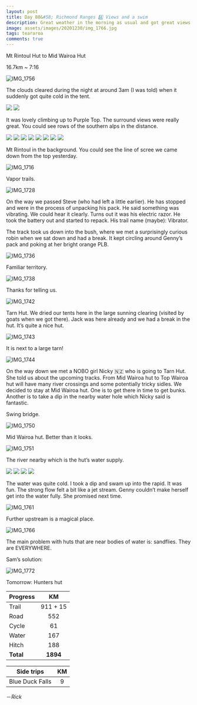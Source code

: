 ```yaml
---
layout: post
title: Day 80&#58; Richmond Ranges 4️⃣ Views and a swim
description: Great weather in the morning as usual and got great views up on Purple Top. Some sidling and a decent descend later we arrived at the hut with a very nice water hole. 
image: assets/images/20201230/img_1766.jpg
tags: teararoa
comments: true
---
```


Mt Rintoul Hut to Mid Wairoa Hut

16.7km ~ 7:16

![IMG_1756](/assets/images/20201230/img_1756.jpg)

The clouds cleared during the night at around 3am (I was told) when it suddenly got quite cold in the tent. 

<div class="gallery" data-columns="2">
  <img src="/assets/images/20201230/img_1693.jpg">
  <img src="/assets/images/20201230/img_1694.jpg">
</div>

It was lovely climbing up to Purple Top. The surround views were really great. You could see rows of the southern alps in the distance. 

<div class="gallery" data-columns="2">
  <img src="/assets/images/20201230/img_1699.jpg">
  <img src="/assets/images/20201230/img_1702.jpg">
  <img src="/assets/images/20201230/img_1706.jpg">
  <img src="/assets/images/20201230/img_1708.jpg">
  <img src="/assets/images/20201230/img_1712.jpg">
  <img src="/assets/images/20201230/img_1714.jpg">
  <img src="/assets/images/20201230/img_1718.jpg">
  <img src="/assets/images/20201230/img_1721.jpg">
</div>

Mt Rintoul in the background. You could see the line of scree we came down from the top yesterday. 

![IMG_1716](/assets/images/20201230/img_1716.jpg)

Vapor trails. 

![IMG_1728](/assets/images/20201230/img_1728.jpg)

On the way we passed Steve (who had left a little earlier). He has stopped and were in the process of unpacking his pack. He said something was vibrating. We could hear it clearly. Turns out it was his electric razor. He took the battery out and started to repack. His trail name (maybe): Vibrator.

The track took us down into the bush, where we met a surprisingly curious robin when we sat down and had a break. It kept circling around Genny’s pack and poking at her bright orange PLB.

![IMG_1736](/assets/images/20201230/img_1736.jpg)

Familiar territory. 

![IMG_1738](/assets/images/20201230/img_1738.jpg)

Thanks for telling us. 

![IMG_1742](/assets/images/20201230/img_1742.jpg)

Tarn Hut. We dried our tents here in the large sunning clearing (visited by goats when we got there). Jack was here already and we had a break in the hut. It’s quite a nice hut. 

![IMG_1743](/assets/images/20201230/img_1743.jpg)

It is next to a large tarn!

![IMG_1744](/assets/images/20201230/img_1744.jpg)

On the way down we met a NOBO girl Nicky 🇳🇿 who is going to Tarn Hut. She told us about the upcoming tracks. From Mid Wairoa hut to Top Wairoa hut will have many river crossings and some potentially tricky sidles. We decided to stay at Mid Wairoa hut. One is to get there in time to get bunks. Another is to take a dip in the nearby water hole which Nicky said is fantastic. 

Swing bridge. 

![IMG_1750](/assets/images/20201230/img_1750.jpg)

Mid Wairoa hut. Better than it looks. 

![IMG_1751](/assets/images/20201230/img_1751.jpg)

The river nearby which is the hut’s water supply. 

<div class="gallery" data-columns="2">
  <img src="/assets/images/20201230/img_1752.jpg">
  <img src="/assets/images/20201230/img_1753.jpg">
  <img src="/assets/images/20201230/img_1754.jpg">
  <img src="/assets/images/20201230/img_1755.jpg">
</div>

The water was quite cold. I took a dip and swam up into the rapid. It was fun. The strong flow felt a bit like a jet stream. Genny couldn’t make herself get into the water fully. She promised next time. 

![IMG_1761](/assets/images/20201230/img_1761.jpg)

Further upstream is a magical place. 

![IMG_1766](/assets/images/20201230/img_1766.jpg)

The main problem with huts that are near bodies of water is: sandflies. They are EVERYWHERE. 

Sam’s solution:

![IMG_1772](/assets/images/20201230/img_1772.jpg)

Tomorrow: Hunters hut 

| Progress | KM |
| ---- |:----:|
| Trail | 911 + 15 |
| Road | 552 |
| Cycle | 61 |
| Water | 167 |
| Hitch | 188 |
| **Total** | **1894** |

| Side trips | KM |
| ---- |:----:|
| Blue Duck Falls | 9 |


－_Rick_